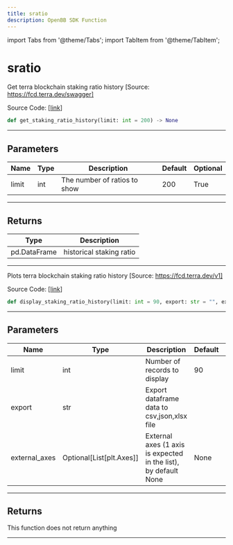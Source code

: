 ```yaml
---
title: sratio
description: OpenBB SDK Function
---
```


import Tabs from '@theme/Tabs';
import TabItem from '@theme/TabItem';

# sratio

<Tabs>
<TabItem value="model" label="Model" default>

Get terra blockchain staking ratio history [Source: https://fcd.terra.dev/swagger]

Source Code: [[link](https://github.com/OpenBB-finance/OpenBBTerminal/tree/main/openbb_terminal/cryptocurrency/defi/terramoney_fcd_model.py#L287)]

```python
def get_staking_ratio_history(limit: int = 200) -> None
```

---

## Parameters

| Name | Type | Description | Default | Optional |
| ---- | ---- | ----------- | ------- | -------- |
| limit | int | The number of ratios to show | 200 | True |


---

## Returns

| Type | Description |
| ---- | ----------- |
| pd.DataFrame | historical staking ratio |
---



</TabItem>
<TabItem value="view" label="View">

Plots terra blockchain staking ratio history [Source: https://fcd.terra.dev/v1]

Source Code: [[link](https://github.com/OpenBB-finance/OpenBBTerminal/tree/main/openbb_terminal/cryptocurrency/defi/terramoney_fcd_view.py#L207)]

```python
def display_staking_ratio_history(limit: int = 90, export: str = "", external_axes: Optional[List[matplotlib.axes._axes.Axes]] = None) -> None
```

---

## Parameters

| Name | Type | Description | Default | Optional |
| ---- | ---- | ----------- | ------- | -------- |
| limit | int | Number of records to display | 90 | True |
| export | str | Export dataframe data to csv,json,xlsx file |  | True |
| external_axes | Optional[List[plt.Axes]] | External axes (1 axis is expected in the list), by default None | None | True |


---

## Returns

This function does not return anything

---



</TabItem>
</Tabs>